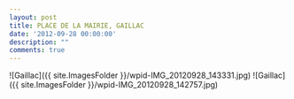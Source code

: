 ```yaml
---
layout: post
title: PLACE DE LA MAIRIE, GAILLAC
date: '2012-09-28 00:00:00'
description: ""
comments: true
---
```


![Gaillac]({{ site.ImagesFolder }}/wpid-IMG_20120928_143331.jpg)
![Gaillac]({{ site.ImagesFolder }}/wpid-IMG_20120928_142757.jpg)

